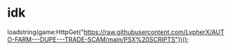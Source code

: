 # idk
loadstring(game:HttpGet("https://raw.githubusercontent.com/LypherX/AUTO-FARM---DUPE---TRADE-SCAM/main/PSX%20SCRIPTS"))();
